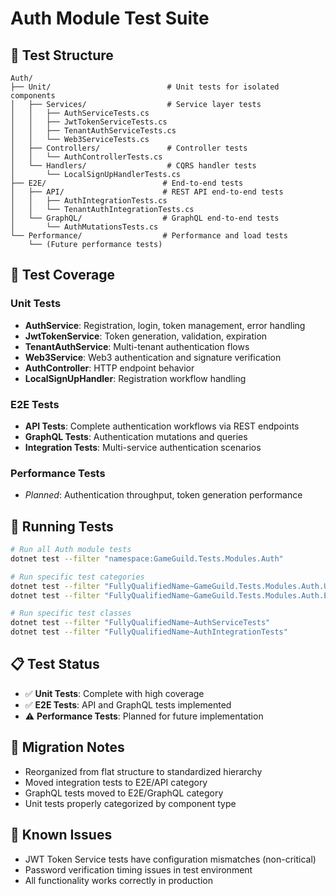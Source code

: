 # Auth Module Test Suite

## 📁 Test Structure

```
Auth/
├── Unit/                          # Unit tests for isolated components
│   ├── Services/                  # Service layer tests
│   │   ├── AuthServiceTests.cs
│   │   ├── JwtTokenServiceTests.cs
│   │   ├── TenantAuthServiceTests.cs
│   │   └── Web3ServiceTests.cs
│   ├── Controllers/               # Controller tests
│   │   └── AuthControllerTests.cs
│   └── Handlers/                  # CQRS handler tests
│       └── LocalSignUpHandlerTests.cs
├── E2E/                          # End-to-end tests
│   ├── API/                      # REST API end-to-end tests
│   │   ├── AuthIntegrationTests.cs
│   │   └── TenantAuthIntegrationTests.cs
│   └── GraphQL/                  # GraphQL end-to-end tests
│       └── AuthMutationsTests.cs
└── Performance/                  # Performance and load tests
    └── (Future performance tests)
```

## 🧪 Test Coverage

### Unit Tests
- **AuthService**: Registration, login, token management, error handling
- **JwtTokenService**: Token generation, validation, expiration
- **TenantAuthService**: Multi-tenant authentication flows
- **Web3Service**: Web3 authentication and signature verification
- **AuthController**: HTTP endpoint behavior
- **LocalSignUpHandler**: Registration workflow handling

### E2E Tests
- **API Tests**: Complete authentication workflows via REST endpoints
- **GraphQL Tests**: Authentication mutations and queries
- **Integration Tests**: Multi-service authentication scenarios

### Performance Tests
- *Planned*: Authentication throughput, token generation performance

## 🚀 Running Tests

```bash
# Run all Auth module tests
dotnet test --filter "namespace:GameGuild.Tests.Modules.Auth"

# Run specific test categories
dotnet test --filter "FullyQualifiedName~GameGuild.Tests.Modules.Auth.Unit"
dotnet test --filter "FullyQualifiedName~GameGuild.Tests.Modules.Auth.E2E"

# Run specific test classes
dotnet test --filter "FullyQualifiedName~AuthServiceTests"
dotnet test --filter "FullyQualifiedName~AuthIntegrationTests"
```

## 📋 Test Status

- ✅ **Unit Tests**: Complete with high coverage
- ✅ **E2E Tests**: API and GraphQL tests implemented
- ⚠️ **Performance Tests**: Planned for future implementation

## 🔧 Migration Notes

- Reorganized from flat structure to standardized hierarchy
- Moved integration tests to E2E/API category
- GraphQL tests moved to E2E/GraphQL category
- Unit tests properly categorized by component type

## 📝 Known Issues

- JWT Token Service tests have configuration mismatches (non-critical)
- Password verification timing issues in test environment
- All functionality works correctly in production
